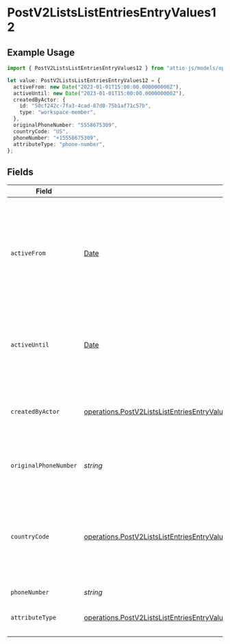 # PostV2ListsListEntriesEntryValues12

## Example Usage

```typescript
import { PostV2ListsListEntriesEntryValues12 } from "attio-js/models/operations";

let value: PostV2ListsListEntriesEntryValues12 = {
  activeFrom: new Date("2023-01-01T15:00:00.000000000Z"),
  activeUntil: new Date("2023-01-01T15:00:00.000000000Z"),
  createdByActor: {
    id: "50cf242c-7fa3-4cad-87d0-75b1af71c57b",
    type: "workspace-member",
  },
  originalPhoneNumber: "5558675309",
  countryCode: "US",
  phoneNumber: "+15558675309",
  attributeType: "phone-number",
};
```

## Fields

| Field                                                                                                                                                                                                                                          | Type                                                                                                                                                                                                                                           | Required                                                                                                                                                                                                                                       | Description                                                                                                                                                                                                                                    | Example                                                                                                                                                                                                                                        |
| ---------------------------------------------------------------------------------------------------------------------------------------------------------------------------------------------------------------------------------------------- | ---------------------------------------------------------------------------------------------------------------------------------------------------------------------------------------------------------------------------------------------- | ---------------------------------------------------------------------------------------------------------------------------------------------------------------------------------------------------------------------------------------------- | ---------------------------------------------------------------------------------------------------------------------------------------------------------------------------------------------------------------------------------------------- | ---------------------------------------------------------------------------------------------------------------------------------------------------------------------------------------------------------------------------------------------- |
| `activeFrom`                                                                                                                                                                                                                                   | [Date](https://developer.mozilla.org/en-US/docs/Web/JavaScript/Reference/Global_Objects/Date)                                                                                                                                                  | :heavy_check_mark:                                                                                                                                                                                                                             | The point in time at which this value was made "active". `active_from` can be considered roughly analogous to `created_at`.                                                                                                                    | 2023-01-01T15:00:00.000000000Z                                                                                                                                                                                                                 |
| `activeUntil`                                                                                                                                                                                                                                  | [Date](https://developer.mozilla.org/en-US/docs/Web/JavaScript/Reference/Global_Objects/Date)                                                                                                                                                  | :heavy_check_mark:                                                                                                                                                                                                                             | The point in time at which this value was deactivated. If `null`, the value is active.                                                                                                                                                         | 2023-01-01T15:00:00.000000000Z                                                                                                                                                                                                                 |
| `createdByActor`                                                                                                                                                                                                                               | [operations.PostV2ListsListEntriesEntryValuesEntriesResponse200ApplicationJSONResponseBodyData12CreatedByActor](../../models/operations/postv2listslistentriesentryvaluesentriesresponse200applicationjsonresponsebodydata12createdbyactor.md) | :heavy_check_mark:                                                                                                                                                                                                                             | The actor that created this value.                                                                                                                                                                                                             | {<br/>"type": "workspace-member",<br/>"id": "50cf242c-7fa3-4cad-87d0-75b1af71c57b"<br/>}                                                                                                                                                       |
| `originalPhoneNumber`                                                                                                                                                                                                                          | *string*                                                                                                                                                                                                                                       | :heavy_check_mark:                                                                                                                                                                                                                             | The raw, original phone number, as inputted.                                                                                                                                                                                                   | 5558675309                                                                                                                                                                                                                                     |
| `countryCode`                                                                                                                                                                                                                                  | [operations.PostV2ListsListEntriesEntryValuesEntriesCountryCode](../../models/operations/postv2listslistentriesentryvaluesentriescountrycode.md)                                                                                               | :heavy_check_mark:                                                                                                                                                                                                                             | The ISO 3166-1 alpha-2 country code representing the country that this phone number belongs to.                                                                                                                                                | US                                                                                                                                                                                                                                             |
| `phoneNumber`                                                                                                                                                                                                                                  | *string*                                                                                                                                                                                                                                       | :heavy_check_mark:                                                                                                                                                                                                                             | N/A                                                                                                                                                                                                                                            | +15558675309                                                                                                                                                                                                                                   |
| `attributeType`                                                                                                                                                                                                                                | [operations.PostV2ListsListEntriesEntryValuesEntriesResponse200ApplicationJSONResponseBodyData12AttributeType](../../models/operations/postv2listslistentriesentryvaluesentriesresponse200applicationjsonresponsebodydata12attributetype.md)   | :heavy_check_mark:                                                                                                                                                                                                                             | The attribute type of the value.                                                                                                                                                                                                               | phone-number                                                                                                                                                                                                                                   |